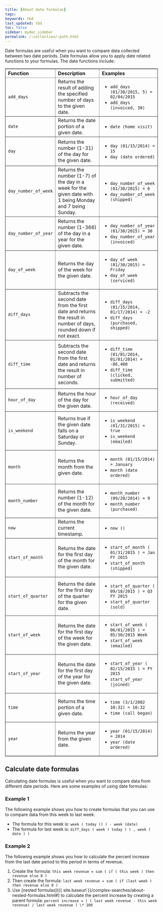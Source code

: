 ```yaml
---
title: [About date formulas]
tags:
keywords: tbd
last_updated: tbd
toc: false
sidebar: mydoc_sidebar
permalink: /:collection/:path.html
---
```

Date formulas are useful when you want to compare data collected between two date periods. Date formulas allow you to apply date related functions to your formulas. The date functions include:

<table cellpadding="4" cellspacing="0" summary="" id="keyword_reference__table_ynp_tvj_tw" class="table" frame="border" border="1" rules="all">
   <colgroup>
      <col style="width:25%"/>
      <col style="width:30%"/>
      <col style="width:30%"/>
   </colgroup>
   <thead class="thead" style="text-align:left;">
      <tr>
         <th>Function</th>
         <th>Description</th>
         <th>Examples</th>
      </tr>
   </thead>
   <tbody class="tbody">
      <tr>
         <td><code>add_days</code></td>
         <td>Returns the result of adding the specified number of days to the given date.</td>
         <td>
            <ul>
               <li><code>add_days (01/30/2015, 5) = 02/04/2015</code></li>
               <li><code>add_days (invoiced, 30)</code></li>
            </ul>
         </td>
      </tr>
      <tr>
         <td><code>date</code></td>
         <td>Returns the date portion of a given date.</td>
         <td>
            <ul>
               <li><code>date (home visit)</code></li>
            </ul>
         </td>
      </tr>
      <tr>
         <td><code>day</code></td>
         <td>Returns the number (1-31) of the day for the given date.</td>
         <td>
            <ul>
               <li><code>day (01/15/2014) = 15</code></li>
               <li><code>day (date ordered)</code></li>
            </ul>
         </td>
      </tr>
      <tr>
         <td><code>day_number_of_week</code></td>
         <td>Returns the number (1-7) of the day in a week for the given date with 1 being Monday
            and 7 being Sunday.
         </td>
         <td>
            <ul>
               <li><code>day_number_of_week (01/30/2015) = 6</code></li>
               <li><code>day_number_of_week (shipped)</code></li>
            </ul>
         </td>
      </tr>
      <tr>
         <td><code>day_number_of_year</code></td>
         <td>Returns the number (1-366) of the day in a year for the given date.</td>
         <td>
            <ul>
               <li><code>day_number_of_year (01/30/2015) = 30</code></li>
               <li><code>day_number_of_year (invoiced)</code></li>
            </ul>
         </td>
      </tr>
      <tr>
         <td><code>day_of_week</code></td>
         <td>Returns the day of the week for the given date.</td>
         <td>
            <ul>
               <li><code>day_of week (01/30/2015) = Friday</code></li>
               <li><code>day_of_week (serviced)</code></li>
            </ul>
         </td>
      </tr>
      <tr>
         <td><code>diff_days</code></td>
         <td>Subtracts the second date from the first date and returns the result in number of days,
            rounded down if not exact.
         </td>
         <td>
            <ul>
               <li><code>diff_days (01/15/2014, 01/17/2014) = -2</code></li>
               <li><code>diff_days (purchased, shipped)</code></li>
            </ul>
         </td>
      </tr>
      <tr>
         <td><code>diff_time</code></td>
         <td>Subtracts the second date from the first date and returns the result in number of
            seconds.
         </td>
         <td>
            <ul>
               <li><code>diff_time (01/01/2014, 01/01/2014) = -86,400</code></li>
               <li><code>diff_time (clicked, submitted)</code></li>
            </ul>
         </td>
      </tr>
      <tr>
         <td><code>hour_of_day</code></td>
         <td>Returns the hour of the day for the given date.</td>
         <td>
            <ul>
               <li><code>hour_of_day (received)</code></li>
            </ul>
         </td>
      </tr>
      <tr>
         <td><code>is_weekend</code></td>
         <td>Returns true if the given date falls on a Saturday or Sunday.</td>
         <td>
            <ul>
               <li><code>is_weekend (01/31/2015) = true</code></li>
               <li><code>is_weekend (emailed)</code></li>
            </ul>
         </td>
      </tr>
      <tr>
         <td><code>month</code></td>
         <td>Returns the month from the given date.</td>
         <td>
            <ul>
               <li><code>month (01/15/2014) = January</code></li>
               <li><code>month (date ordered)</code></li>
            </ul>
         </td>
      </tr>
      <tr>
         <td><code>month_number</code></td>
         <td>Returns the number (1-12) of the month for the given date.</td>
         <td>
            <ul>
               <li><code>month_number (09/20/2014) = 9</code></li>
               <li><code>month_number (purchased)</code></li>
            </ul>
         </td>
      </tr>
      <tr>
         <td><code>now</code></td>
         <td>Returns the current timestamp.</td>
         <td>
            <ul>
               <li><code>now ()</code></li>
            </ul>
         </td>
      </tr>
      <tr>
         <td><code>start_of_month</code></td>
         <td>Returns the date for the first day of the month for the given date.</td>
         <td>
            <ul>
               <li><code>start_of_month ( 01/31/2015 ) = Jan FY 2015</code></li>
               <li><code>start_of_month (shipped)</code></li>
            </ul>
         </td>
      </tr>
      <tr>
         <td><code>start_of_quarter</code></td>
         <td>Returns the date for the first day of the quarter for the given date.</td>
         <td>
            <ul>
               <li><code>start_of_quarter ( 09/18/2015 ) = Q3 FY 2015</code></li>
               <li><code>start_of_quarter (sold)</code></li>
            </ul>
         </td>
      </tr>
      <tr>
         <td><code>start_of_week</code></td>
         <td>Returns the date for the first day of the week for the given date.</td>
         <td>
            <ul>
               <li><code>start_of_week ( 06/01/2015 ) = 05/30/2015 Week</code></li>
               <li><code>start_of_week (emailed)</code></li>
            </ul>
         </td>
      </tr>
      <tr>
         <td><code>start_of_year</code></td>
         <td>Returns the date for the first day of the year for the given date. </td>
         <td>
            <ul>
               <li><code>start_of_year ( 02/15/2015 ) = FY 2015</code></li>
               <li><code>start_of_year (joined)</code></li>
            </ul>
         </td>
      </tr>
      <tr>
         <td><code>time</code></td>
         <td>Returns the time portion of a given date.</td>
         <td>
            <ul>
               <li><code>time (3/1/2002 10:32) = 10:32</code></li>
               <li><code>time (call began)</code></li>
            </ul>
         </td>
      </tr>
      <tr>
         <td><code>year</code></td>
         <td>Returns the year from the given date.</td>
          <td>
            <ul>
               <li><code>year (01/15/2014) = 2014</code></li>
               <li><code>year (date ordered)</code></li>
            </ul>
         </td>
      </tr>
   </tbody>
</table>

## Calculate date formulas

Calculating date formulas is useful when you want to compare data from different date periods. Here are some examples of using date formulas:

### Example 1

The following example shows you how to create formulas that you can use to compare data from this week to last week.

- The formula for this week is: `week ( today () ) - week (date)`
- The formula for last week is: `diff_days ( week ( today ) ) , week ( date ) )`

### Example 2

The following example shows you how to calculate the percent increase from the last date period to this period in terms of revenue.

1. Create the formula: `this week revenue = sum ( if ( this week ) then revenue else 0 )`
2. Then create the formula: `last week revenue = sum ( if (last week ) then revenue else 0 )`
3. Use [nested formulas]({{ site.baseurl }}/complex-searches/about-nested-formulas.html#) to calculate the percent increase by creating a parent formula: `percent increase = ( ( last week revenue - this week revenue) / last week revenue ) \* 100`
